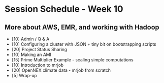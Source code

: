 # Session Schedule - Week 10 #

## More about AWS, EMR, and working with Hadoop ##

* [10] Admin / Q & A
* [10] Configuring a cluster with JSON + tiny bit on bootstrapping scripts
* [20] Project Status Sharing
* [10] Making an AMI
* [15] Prime Multiplier Example - scaling simple computations
* [10] Introduction to mrjob
* [20] OpenNEX climate data - mrjob from scratch
* [5] Wrap-up
